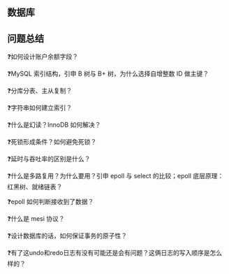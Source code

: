 ## 数据库

## 问题总结

❓如何设计账户余额字段？

❓MySQL 索引结构，引申 B 树与 B+ 树，为什么选择自增整数 ID 做主键？

❓分库分表、主从复制？

❓字符串如何建立索引？

❓什么是幻读？InnoDB 如何解决？

❓死锁形成条件？如何避免死锁？

❓延时与吞吐率的区别是什么？

❓什么是多路复用？为什么要用？引申 epoll 与 select 的比较；epoll 底层原理：红黑树、就绪链表？

❓epoll 如何判断接收到了数据？

❓什么是 mesi 协议？

❓设计数据库的话，如何保证事务的原子性？

❓有了这undo和redo日志有没有可能还是会有问题？这俩日志的写入顺序是怎么样的？

